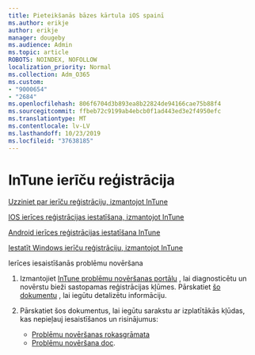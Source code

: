 ```yaml
---
title: Pieteikšanās bāzes kārtula iOS spainī
ms.author: erikje
author: erikje
manager: dougeby
ms.audience: Admin
ms.topic: article
ROBOTS: NOINDEX, NOFOLLOW
localization_priority: Normal
ms.collection: Adm_O365
ms.custom:
- "9000654"
- "2684"
ms.openlocfilehash: 806f6704d3b893ea8b22824de94166cae75b88f4
ms.sourcegitcommit: ffbeb72c9199ab4ebcb0f1ad443ed3e2f4950efc
ms.translationtype: MT
ms.contentlocale: lv-LV
ms.lasthandoff: 10/23/2019
ms.locfileid: "37638185"
---
```

# <a name="intune-device-enrollment"></a>InTune ierīču reģistrācija

[Uzziniet par ierīču reģistrāciju, izmantojot InTune](https://docs.microsoft.com/intune/enrollment/device-enrollment)

[IOS ierīces reģistrācijas iestatīšana, izmantojot InTune](https://docs.microsoft.com/intune/enrollment/ios-enroll)

[Android ierīces reģistrācijas iestatīšana InTune](https://docs.microsoft.com/intune/android-enroll)

[Iestatīt Windows ierīču reģistrāciju, izmantojot InTune](https://docs.microsoft.com/intune/windows-enroll)

Ierīces iesaistīšanās problēmu novēršana

1. Izmantojiet [InTune problēmu novēršanas portālu](https://devicemanagement.microsoft.com/#blade/Microsoft_Intune_DeviceSettings/TroubleshootBlade) , lai diagnosticētu un novērstu bieži sastopamas reģistrācijas kļūmes. Pārskatiet [šo dokumentu](https://docs.microsoft.com/intune/help-desk-operators) , lai iegūtu detalizētu informāciju.

2. Pārskatiet šos dokumentus, lai iegūtu sarakstu ar izplatītākās kļūdas, kas nepieļauj iesaistīšanos un risinājumus:
    - [Problēmu novēršanas rokasgrāmata](https://support.microsoft.com/help/4469913/troubleshooting-windows-device-enrollment-problems-in-microsoft-intune)
    - [Problēmu novēršana doc](https://docs.microsoft.com/intune/troubleshoot-device-enrollment-in-intune).
